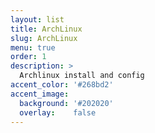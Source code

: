 ```yaml
---
layout: list
title: ArchLinux
slug: ArchLinux
menu: true
order: 1
description: >
  Archlinux install and config
accent_color: '#268bd2'
accent_image:
  background: '#202020'
  overlay:    false
---
```

